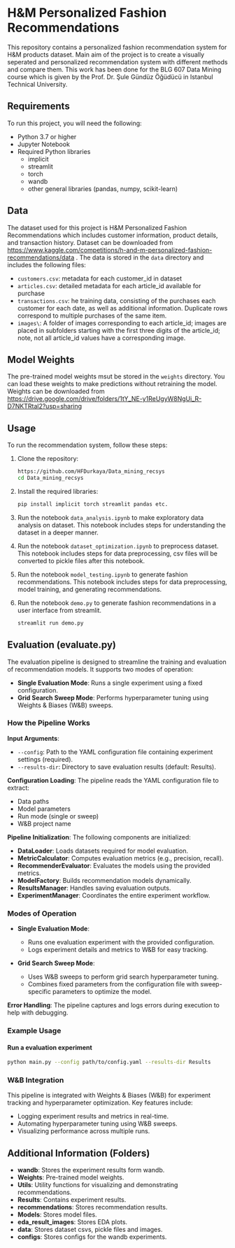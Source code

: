 # H&M Personalized Fashion Recommendations

This repository contains a personalized fashion recommendation system for H&M products dataset. Main aim of the project is to create a visually seperated and personalized recommendation system with different methods and compare them. This work has been done for the BLG 607 Data Mining course which is given by the Prof. Dr. Şule Gündüz Öğüdücü in Istanbul Technical University.

## Requirements

To run this project, you will need the following:

- Python 3.7 or higher
- Jupyter Notebook
- Required Python libraries 
    - implicit
    - streamlit
    - torch
    - wandb
    - other general libraries (pandas, numpy, scikit-learn)


## Data

The dataset used for this project is H&M Personalized Fashion Recommendations which includes customer information, product details, and transaction history. Dataset can be downloaded from https://www.kaggle.com/competitions/h-and-m-personalized-fashion-recommendations/data  . The data is stored in the `data` directory and includes the following files:

- `customers.csv`: metadata for each customer_id in dataset
- `articles.csv`: detailed metadata for each article_id available for purchase
- `transactions.csv`: he training data, consisting of the purchases each customer for each date, as well as additional information. Duplicate rows correspond to multiple purchases of the same item.
- `images\`: A folder of images corresponding to each article_id; images are placed in subfolders starting with the first three digits of the article_id; note, not all article_id values have a corresponding image.

## Model Weights

The pre-trained model weights msut be stored in the `weights` directory.  You can load these weights to make predictions without retraining the model. Weights can be downloaded from https://drive.google.com/drive/folders/1tY_NE-y1ReUgyW8NgUi_R-D7NKTRtal2?usp=sharing

## Usage

To run the recommendation system, follow these steps:

1. Clone the repository:
    ```bash
    https://github.com/HFDurkaya/Data_mining_recsys
    cd Data_mining_recsys
    ```

2. Install the required libraries:
    ```bash
    pip install implicit torch streamlit pandas etc.
    ```
3. Run the notebook `data_analysis.ipynb` to make exploratory data analysis on  dataset. This notebook includes steps for understanding the dataset in a deeper manner.

4. Run the notebook `dataset_optimization.ipynb` to preprocess dataset. This notebook includes steps for data preprocessing, csv files will be converted to pickle files after this notebook.

5. Run the notebook `model_testing.ipynb` to generate fashion recommendations. This notebook includes steps for data preprocessing, model training, and generating recommendations.

6. Run the notebook `demo.py` to generate fashion recommendations in a user interface from streamlit.
    ```bash
    streamlit run demo.py
    ```

 


## Evaluation (evaluate.py)

The evaluation pipeline is designed to streamline the training and evaluation of recommendation models. It supports two modes of operation:

- **Single Evaluation Mode**: Runs a single experiment using a fixed configuration.
- **Grid Search Sweep Mode**: Performs hyperparameter tuning using Weights & Biases (W&B) sweeps.

### How the Pipeline Works

**Input Arguments**:
- `--config`: Path to the YAML configuration file containing experiment settings (required).
- `--results-dir`: Directory to save evaluation results (default: Results).

**Configuration Loading**: The pipeline reads the YAML configuration file to extract:
- Data paths
- Model parameters
- Run mode (single or sweep)
- W&B project name

**Pipeline Initialization**: The following components are initialized:
- **DataLoader**: Loads datasets required for model evaluation.
- **MetricCalculator**: Computes evaluation metrics (e.g., precision, recall).
- **RecommenderEvaluator**: Evaluates the models using the provided metrics.
- **ModelFactory**: Builds recommendation models dynamically.
- **ResultsManager**: Handles saving evaluation outputs.
- **ExperimentManager**: Coordinates the entire experiment workflow.

### Modes of Operation

- **Single Evaluation Mode**:
    - Runs one evaluation experiment with the provided configuration.
    - Logs experiment details and metrics to W&B for easy tracking.

- **Grid Search Sweep Mode**:
    - Uses W&B sweeps to perform grid search hyperparameter tuning.
    - Combines fixed parameters from the configuration file with sweep-specific parameters to optimize the model.

**Error Handling**: The pipeline captures and logs errors during execution to help with debugging.

### Example Usage

#### Run a evaluation experiment
```bash
python main.py --config path/to/config.yaml --results-dir Results
```


### W&B Integration

This pipeline is integrated with Weights & Biases (W&B) for experiment tracking and hyperparameter optimization. Key features include:

- Logging experiment results and metrics in real-time.
- Automating hyperparameter tuning using W&B sweeps.
- Visualizing performance across multiple runs.



## Additional Information (Folders)


- **wandb**: Stores the experiment results form wandb.
- **Weights**: Pre-trained model weights.
- **Utils**: Utility functions for visualizing and demonstrating recommendations.
- **Results**: Contains experiment results.
- **recommendations**: Stores recommendation results.
- **Models**: Stores model files.
- **eda_result_images**: Stores EDA plots.
- **data**: Stores dataset csvs, pickle files and images.
- **configs**: Stores configs for the wandb experiments.
